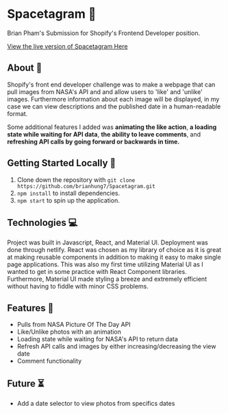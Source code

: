 # Spacetagram 🚀

Brian Pham's Submission for Shopify's Frontend Developer position.

[View the live version of Spacetagram Here](https://silly-cori-57ec5f.netlify.app/)
## About 📓

  Shopify's front end developer challenge was to make a webpage that can pull images from NASA's API and and allow users to 'like' and 'unlike' images. Furthermore information about each image will be displayed, in my case we can view descriptions and the published date in a human-readable format. 
  
  Some additional features I added was **animating the like action**, **a loading state while waiting for API data**, **the ability to leave comments**, and **refreshing API calls by going forward or backwards in time.**


## Getting Started Locally  :runner:
1. Clone down the repository with ```git clone https://github.com/brianhung7/Spacetagram.git```
2. ```npm install``` to install dependencies.
3. ```npm start``` to spin up the application.

## Technologies 💻

Project was built in Javascript, React, and Material UI.  Deployment was done through netlify. React was chosen as my library of choice as it is great at making reusable components in addition to making it easy to make single page applications. This was also my first time utilizing Material UI as I wanted to get in some practice with React Component libraries. Furthermore, Material UI made styling a breeze and extremely efficient without having to fiddle with minor CSS problems.

## Features :bookmark_tabs:
- Pulls from NASA Picture Of The Day API
- Like/Unlike photos with an animation
- Loading state while waiting for NASA's API to return data
- Refresh API calls and images by either increasing/decreasing the view date
- Comment functionality 

## Future 	:hourglass_flowing_sand:
- Add a date selector to view photos from specifics dates
